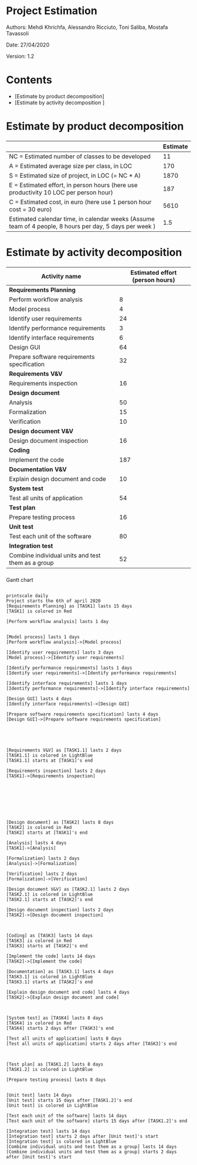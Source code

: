 # Project Estimation  

Authors: Mehdi Khrichfa, Alessandro Ricciuto, Toni Saliba, Mostafa Tavassoli 

Date: 27/04/2020

Version: 1.2

# Contents



- [Estimate by product decomposition]
- [Estimate by activity decomposition ]



# Estimate by product decomposition



### 

|             | Estimate                        |             
| ----------- | ------------------------------- |  
| NC =  Estimated number of classes to be developed   |    11                         |             
|  A = Estimated average size per class, in LOC       |              170              | 
| S = Estimated size of project, in LOC (= NC * A) | 1870|
| E = Estimated effort, in person hours (here use productivity 10 LOC per person hour)  |  187                                    |   
| C = Estimated cost, in euro (here use 1 person hour cost = 30 euro) | 5610 | 
| Estimated calendar time, in calendar weeks (Assume team of 4 people, 8 hours per day, 5 days per week ) |        1.5            |               


# Estimate by activity decomposition



### 

|         Activity name    | Estimated effort (person hours)   |             
| ----------- | ------------------------------- | 
|**Requirements Planning** | |
|Perform workflow analysis | 8|
|Model process | 4|
|Identify user requirements | 24|
|Identify performance requirements | 3|
|Identify interface requirements |6|
|Design GUI | 64|
|Prepare software requirements specification | 32|
|**Requirements V&V**| |
|Requirements inspection | 16|
|**Design document**| |
|Analysis | 50|
|Formalization| 15|
|Verification | 10|
|**Design document V&V**| |
|Design document inspection |16|
|**Coding**| |
|Implement the code| 187|
|**Documentation V&V**| |
|Explain design document and code | 10|
|**System test**| |
|Test all units of application| 54|
|**Test plan**| |
|Prepare testing process | 16|
|**Unit test**| |
|Test each unit of the software| 80 |
|**Integration test**| |
|Combine individual units and test them as a group| 52 |


###
Gantt chart
```plantuml

printscale daily
Project starts the 6th of april 2020
[Requirements Planning] as [TASK1] lasts 15 days
[TASK1] is colored in Red

[Perform workflow analysis] lasts 1 day


[Model process] lasts 1 days
[Perform workflow analysis]->[Model process]

[Identify user requirements] lasts 3 days
[Model process]->[Identify user requirements]

[Identify performance requirements] lasts 1 days
[Identify user requirements]->[Identify performance requirements]

[Identify interface requirements] lasts 1 days
[Identify performance requirements]->[Identify interface requirements]

[Design GUI] lasts 4 days
[Identify interface requirements]->[Design GUI]

[Prepare software requirements specification] lasts 4 days
[Design GUI]->[Prepare software requirements specification]





[Requirements V&V] as [TASK1.1] lasts 2 days
[TASK1.1] is colored in LightBlue
[TASK1.1] starts at [TASK1]'s end

[Requirements inspection] lasts 2 days
[TASK1]->[Requirements inspection]








[Design document] as [TASK2] lasts 8 days
[TASK2] is colored in Red
[TASK2] starts at [TASK1]'s end

[Analysis] lasts 4 days
[TASK1]->[Analysis]

[Formalization] lasts 2 days
[Analysis]->[Formalization]

[Verification] lasts 2 days
[Formalization]->[Verification]

[Design document V&V] as [TASK2.1] lasts 2 days
[TASK2.1] is colored in LightBlue
[TASK2.1] starts at [TASK2]'s end

[Design document inspection] lasts 2 days
[TASK2]->[Design document inspection]



[Coding] as [TASK3] lasts 14 days
[TASK3] is colored in Red
[TASK3] starts at [TASK2]'s end

[Implement the code] lasts 14 days
[TASK2]->[Implement the code]

[Documentation] as [TASK3.1] lasts 4 days
[TASK3.1] is colored in LightBlue
[TASK3.1] starts at [TASK2]'s end

[Explain design document and code] lasts 4 days
[TASK2]->[Explain design document and code]



[System test] as [TASK4] lasts 8 days
[TASK4] is colored in Red
[TASK4] starts 2 days after [TASK3]'s end

[Test all units of application] lasts 8 days
[Test all units of application] starts 2 days after [TASK3]'s end



[Test plan] as [TASK1.2] lasts 8 days
[TASK1.2] is colored in LightBlue

[Prepare testing process] lasts 8 days


[Unit test] lasts 14 days
[Unit test] starts 15 days after [TASK1.2]'s end 
[Unit test] is colored in LightBlue

[Test each unit of the software] lasts 14 days
[Test each unit of the software] starts 15 days after [TASK1.2]'s end 

[Integration test] lasts 14 days
[Integration test] starts 2 days after [Unit test]'s start 
[Integration test] is colored in LightBlue
[Combine individual units and test them as a group] lasts 14 days
[Combine individual units and test them as a group] starts 2 days after [Unit test]'s start 


```
